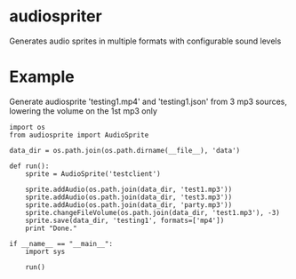 audiospriter
============

Generates audio sprites in multiple formats with configurable sound levels

Example
===
Generate audiosprite 'testing1.mp4' and 'testing1.json' from 3 mp3 sources, 
lowering the volume on the 1st mp3 only

    import os
    from audiosprite import AudioSprite

    data_dir = os.path.join(os.path.dirname(__file__), 'data')

    def run():
        sprite = AudioSprite('testclient')

        sprite.addAudio(os.path.join(data_dir, 'test1.mp3'))
        sprite.addAudio(os.path.join(data_dir, 'test3.mp3'))
        sprite.addAudio(os.path.join(data_dir, 'party.mp3'))
        sprite.changeFileVolume(os.path.join(data_dir, 'test1.mp3'), -3)
        sprite.save(data_dir, 'testing1', formats=['mp4'])
        print "Done."

    if __name__ == "__main__":
        import sys

        run()

